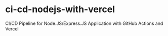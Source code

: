 # ci-cd-nodejs-with-vercel
CI/CD Pipeline for Node.JS/Express.JS Application with GitHub Actions and Vercel
